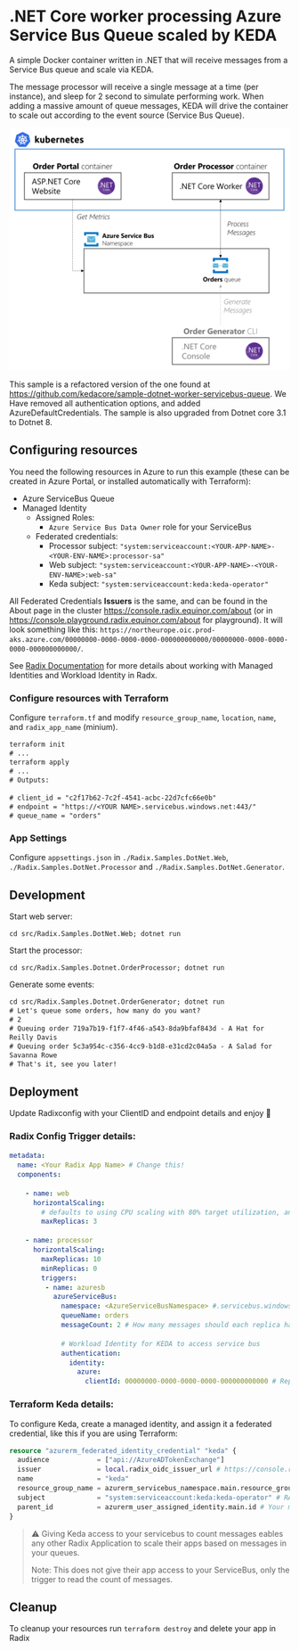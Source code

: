 # .NET Core worker processing Azure Service Bus Queue scaled by KEDA
A simple Docker container written in .NET that will receive messages from a Service Bus queue and scale via KEDA.

The message processor will receive a single message at a time (per instance), and sleep for 2 second to simulate performing work. When adding a massive amount of queue messages, KEDA will drive the container to scale out according to the event source (Service Bus Queue).

![Scenario](images/scenario.png)

This sample is a refactored version of the one found at https://github.com/kedacore/sample-dotnet-worker-servicebus-queue.
We Have removed all authentication options, and added AzureDefaultCredentials.
The sample is also upgraded from Dotnet core 3.1 to Dotnet 8.

## Configuring resources

You need the following resources in Azure to run this example (these can be created in Azure Portal, or installed automatically with Terraform):

- Azure ServiceBus Queue
- Managed Identity 
  - Assigned Roles:
    - `Azure Service Bus Data Owner` role for your ServiceBus
  - Federated credentials:
    - Processor subject: `"system:serviceaccount:<YOUR-APP-NAME>-<YOUR-ENV-NAME>:processor-sa"`
    - Web subject: `"system:serviceaccount:<YOUR-APP-NAME>-<YOUR-ENV-NAME>:web-sa"`
    - Keda subject: `"system:serviceaccount:keda:keda-operator"`

All Federated Credentials **Issuers** is the same, and can be found in the About page in the cluster https://console.radix.equinor.com/about (or in https://console.playground.radix.equinor.com/about for playground). It will look something like this: `https://northeurope.oic.prod-aks.azure.com/00000000-0000-0000-0000-000000000000/00000000-0000-0000-0000-000000000000/`.

See [Radix Documentation](https://radix.equinor.com/guides/workload-identity/#configure-workload-identity-in-radix) for more details about working with Managed Identities and Workload Identity in Radx.

### Configure resources with Terraform
Configure `terraform.tf` and modify `resource_group_name`, `location`, `name`, and `radix_app_name` (minium).

```shell
terraform init
# ...
terraform apply
# ...
# Outputs:

# client_id = "c2f17b62-7c2f-4541-acbc-22d7cfc66e0b"
# endpoint = "https://<YOUR NAME>.servicebus.windows.net:443/"
# queue_name = "orders"
```

### App Settings

Configure `appsettings.json` in `./Radix.Samples.DotNet.Web`, `./Radix.Samples.DotNet.Processor` and `./Radix.Samples.DotNet.Generator`.

## Development
Start web server:
```shell
cd src/Radix.Samples.DotNet.Web; dotnet run
```

Start the processor:
```shell
cd src/Radix.Samples.Dotnet.OrderProcessor; dotnet run
```

Generate some events:
```shell
cd src/Radix.Samples.Dotnet.OrderGenerator; dotnet run
# Let's queue some orders, how many do you want?
# 2
# Queuing order 719a7b19-f1f7-4f46-a543-8da9bfaf843d - A Hat for Reilly Davis
# Queuing order 5c3a954c-c356-4cc9-b1d8-e31cd2c04a5a - A Salad for Savanna Rowe
# That's it, see you later!
```

## Deployment

Update Radixconfig with your ClientID and endpoint details and enjoy 🎉


### Radix Config Trigger details:
```yaml
metadata:
  name: <Your Radix App Name> # Change this!
  components:

    - name: web
      horizontalScaling:
        # defaults to using CPU scaling with 80% target utilization, and min 1 replica
        maxReplicas: 3 
        
    - name: processor
      horizontalScaling:
        maxReplicas: 10
        minReplicas: 0
        triggers:
         - name: azuresb
           azureServiceBus:
             namespace: <AzureServiceBusNamespace> #.servicebus.windows.net
             queueName: orders
             messageCount: 2 # How many messages should each replica handle? 
    
             # Workload Identity for KEDA to access service bus
             authentication:
               identity:
                 azure:
                   clientId: 00000000-0000-0000-0000-000000000000 # Replace with Client ID of your managed identity
```


### Terraform Keda details:

To configure Keda, create a managed identity, and assign it a federated credential, like this if you are using Terraform:
```terraform
resource "azurerm_federated_identity_credential" "keda" {
  audience            = ["api://AzureADTokenExchange"]
  issuer              = local.radix_oidc_issuer_url # https://console.radix.equinor.com/about
  name                = "keda"
  resource_group_name = azurerm_servicebus_namespace.main.resource_group_name
  subject             = "system:serviceaccount:keda:keda-operator" # RADIX Keda operator
  parent_id           = azurerm_user_assigned_identity.main.id # Your managed identity that have access to the ServiceBus
}
```

> ⚠️ Giving Keda access to your servicebus to count messages eables any other Radix Application to scale their apps based on messages in your queues.
> 
> Note: This does not give their app access to your ServiceBus, only the trigger to read the count of messages.

## Cleanup
To cleanup your resources run `terraform destroy` and delete your app in Radix
